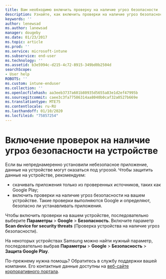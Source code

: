 ```yaml
---
title: Вам необходимо включить проверку на наличие угроз безопасности
description: Узнайте, как включить проверки на наличие угроз безопасности на устройстве
keywords: ''
author: lenewsad
ms.author: lanewsad
manager: dougeby
ms.date: 01/23/2017
ms.topic: article
ms.prod: ''
ms.service: microsoft-intune
ms.subservice: end-user
ms.technology: ''
ms.assetid: b3e5994c-d215-4c72-8915-349bd0b2504d
searchScope:
- User help
ROBOTS: ''
ms.custom: intune-enduser
ms.collection: ''
ms.openlocfilehash: aa3eeb3737a601b80935d5655a83e1d2ef47995b
ms.sourcegitcommit: caee3c3fa77586314aa8040b0caf32a0527b669e
ms.translationtype: MTE75
ms.contentlocale: ru-RU
ms.lasthandoff: 01/10/2020
ms.locfileid: "75857254"
---
```

# <a name="enable-security-threat-scans-on-your-device"></a>Включение проверок на наличие угроз безопасности на устройстве 
Если вы непреднамеренно установили небезопасное приложение, данные на устройстве могут оказаться под угрозой. Чтобы защитить данные на устройстве, рекомендуем: 

* скачивать приложения только из проверенных источников, таких как Google Play;  
* включить проверки на наличие угроз безопасности на вашем устройстве. Такие проверки выполняются Google и определяют, безопасно ли устанавливать приложения.  

Чтобы включить проверки на вашем устройстве, последовательно выберите **Параметры** > **Google** > **Безопасность**. Включите параметр **Scan device for security threats** (Проверка устройства на наличие угроз безопасности).  

На некоторых устройствах Samsung можно найти нужный параметр, последовательно выбрав **Параметры** > **Google** > **Безопасность** > **Защита Google Play**.

По-прежнему нужна помощь? Обратитесь в службу поддержки вашей компании. Его контактные данные доступны на [веб-сайте корпоративного портала](https://go.microsoft.com/fwlink/?linkid=2010980). 
